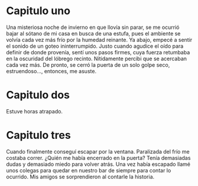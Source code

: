 # Capitulo uno

Una misteriosa noche de invierno en que llovía sin parar, se me ocurrió bajar al sótano de mi casa en busca de una estufa, pues el ambiente se volvía cada vez más frío por la humedad reinante. Ya abajo, empecé a sentir el sonido de un goteo ininterrumpido. Justo cuando agudice el oído para definir de donde provenía, sentí unos pasos firmes, cuya fuerza retumbaba en la oscuridad del lóbrego recinto. Nítidamente percibi que se acercaban cada vez más. De pronto, se cerró la puerta de un solo golpe seco, estruendoso..., entonces, me asuste.

# Capitulo dos
Estuve horas atrapado. 

# Capitulo tres
Cuando finalmente conseguí escapar por la ventana. Paralizada del frío me costaba correr. ¿Quién me había encerrado en la puerta? Tenía demasiadas dudas y demasiado miedo para volver atrás. 
Una vez había escapado llamé unos colegas para quedar en nuestro bar de siempre para contar lo ocurrido. Mis amigos se sorprendieron al contarle la historia.
